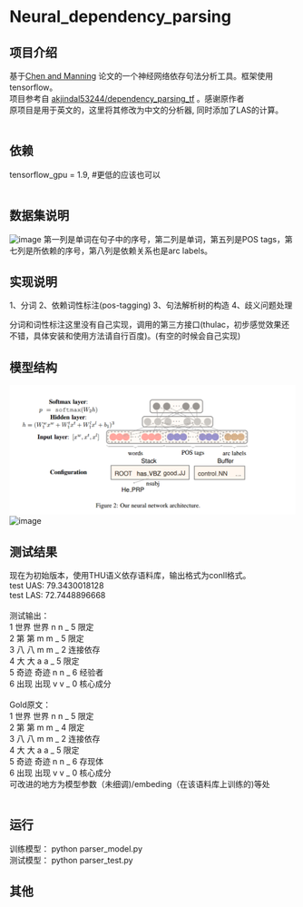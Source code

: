# Neural_dependency_parsing

## 项目介绍 
基于[Chen and Manning](https://cs.stanford.edu/%7Edanqi/papers/emnlp2014.pdf) 论文的一个神经网络依存句法分析工具。框架使用tensorflow。<br>
项目参考自 [akjindal53244/dependency_parsing_tf](https://github.com/akjindal53244/dependency_parsing_tf) 。感谢原作者<br>
原项目是用于英文的，这里将其修改为中文的分析器, 同时添加了LAS的计算。<br>
<br>
## 依赖
tensorflow_gpu = 1.9, #更低的应该也可以<br>
<br>

## 数据集说明
![image]()
第一列是单词在句子中的序号，第二列是单词，第五列是POS tags，第七列是所依赖的序号，第八列是依赖关系也是arc labels。

## 实现说明
   1、分词
   2、依赖词性标注(pos-tagging)
   3、句法解析树的构造
   4、歧义问题处理
   
   分词和词性标注这里没有自己实现，调用的第三方接口(thulac，初步感觉效果还不错，具体安装和使用方法请自行百度)。(有空的时候会自己实现)
   
## 模型结构
![image](Chatbot_Model/Dependency_parsing/img/architecture.png)
![image]()

## 测试结果
现在为初始版本，使用THU语义依存语料库，输出格式为conll格式。<br>
test UAS: 79.3430018128<br>
test LAS: 72.7448896668<br>
<br>
测试输出：<br>
1 世界 世界 n n _ 5 限定<br>
2 第 第 m m _ 5 限定<br>
3 八 八 m m _ 2 连接依存<br>
4 大 大 a a _ 5 限定<br>
5 奇迹 奇迹 n n _ 6 经验者<br>
6 出现 出现 v v _ 0 核心成分<br>
<br>
Gold原文：<br>
1   世界    世界    n   n   _   5   限定    <br>
2   第  第  m   m   _   4   限定    <br>
3   八  八  m   m   _   2   连接依存    <br>
4   大  大  a   a   _   5   限定    <br>
5   奇迹    奇迹    n   n   _   6   存现体  <br>
6   出现    出现    v   v   _   0   核心成分<br>
可改进的地方为模型参数（未细调)/embeding（在该语料库上训练的)等处<br>
<br>

## 运行
训练模型： python parser_model.py<br>
测试模型： python parser_test.py<br>

## 其他
